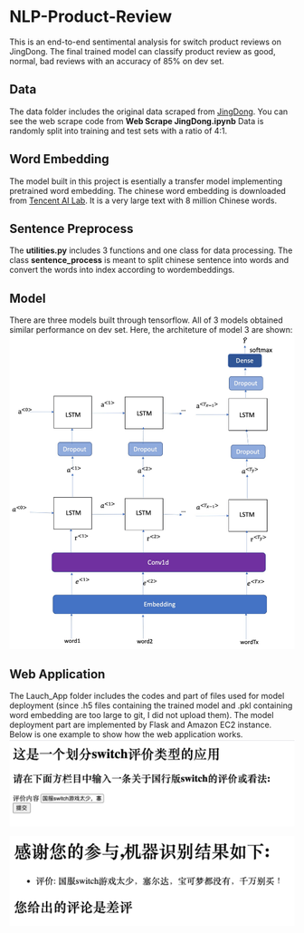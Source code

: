 # NLP-Product-Review
This is an end-to-end sentimental analysis for switch product reviews on JingDong. The final trained model can classify product review as good, normal, bad reviews with an accuracy of 85% on dev set.

## Data
The data folder includes the original data scraped from [JingDong](https://item.jd.com/100010343850.html). You can see the web scrape code from **Web Scrape JingDong.ipynb**
Data is randomly split into training and test sets with a ratio of 4:1.

## Word Embedding
The model built in this project is esentially a transfer model implementing pretrained word embedding. The chinese word embedding is downloaded from [Tencent AI Lab](https://ai.tencent.com/ailab/nlp/en/index.html). It is a very large text with 8 million Chinese words.

## Sentence Preprocess
The **utilities.py** includes 3 functions and one class for data processing. The class **sentence_process** is meant to split chinese sentence into words and convert the words into index according to wordembeddings.

## Model
There are three models built through tensorflow. All of 3 models obtained similar performance on dev set. Here, the architeture of model 3 are shown:
![Model3 Architect](https://github.com/tianrf/NLP-Product-Review/blob/master/image/model3%20architect.jpeg)

## Web Application
The Lauch_App folder includes the codes and part of files used for model deployment (since .h5 files containing the trained model and .pkl containing word embedding  are too large to git, I did not upload them). The model deployment part are implemented by Flask and Amazon EC2 instance. Below is one example to show how the web application works.
![Product Review Classification Application Home Page](https://github.com/tianrf/NLP-Product-Review/blob/master/image/Web%20Application%20part1.png)

![Product Review Classification Application Prediction Page](https://github.com/tianrf/NLP-Product-Review/blob/master/image/Web%20Application%20part2.png)



